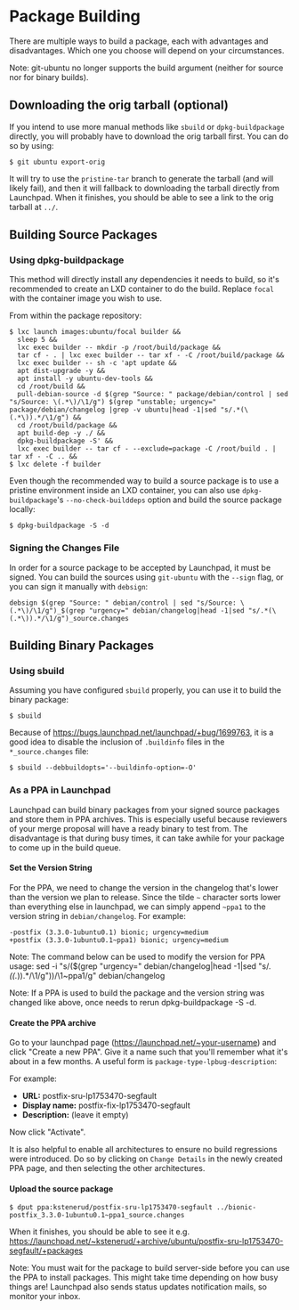 Package Building
================

There are multiple ways to build a package, each with advantages and disadvantages. Which one you choose will depend on your circumstances.

Note: git-ubuntu no longer supports the build argument (neither for source nor for binary builds).


Downloading the orig tarball (optional)
---------------------------------------

If you intend to use more manual methods like `sbuild` or `dpkg-buildpackage` directly, you will probably have to download the orig tarball first.  You can do so by using:

    $ git ubuntu export-orig

It will try to use the `pristine-tar` branch to generate the tarball (and will likely fail), and then it will fallback to downloading the tarball directly from Launchpad.  When it finishes, you should be able to see a link to the orig tarball at `../`.

Building Source Packages
------------------------

### Using dpkg-buildpackage

This method will directly install any dependencies it needs to build, so it's recommended to create an LXD container to do the build. Replace `focal` with the container image you wish to use.

From within the package repository:

    $ lxc launch images:ubuntu/focal builder &&
      sleep 5 &&
      lxc exec builder -- mkdir -p /root/build/package &&
      tar cf - . | lxc exec builder -- tar xf - -C /root/build/package &&
      lxc exec builder -- sh -c 'apt update &&
      apt dist-upgrade -y &&
      apt install -y ubuntu-dev-tools &&
      cd /root/build &&
      pull-debian-source -d $(grep "Source: " package/debian/control | sed "s/Source: \(.*\)/\1/g") $(grep "unstable; urgency=" package/debian/changelog |grep -v ubuntu|head -1|sed "s/.*(\(.*\)).*/\1/g") &&
      cd /root/build/package &&
      apt build-dep -y ./ &&
      dpkg-buildpackage -S' &&
      lxc exec builder -- tar cf - --exclude=package -C /root/build . | tar xf - -C .. &&
    $ lxc delete -f builder

Even though the recommended way to build a source package is to use a pristine environment inside an LXD container, you can also use `dpkg-buildpackage`'s `--no-check-builddeps` option and build the source package locally:

    $ dpkg-buildpackage -S -d


### Signing the Changes File

In order for a source package to be accepted by Launchpad, it must be signed. You can build the sources using `git-ubuntu` with the `--sign` flag, or you can sign it manually with `debsign`:

    debsign $(grep "Source: " debian/control | sed "s/Source: \(.*\)/\1/g")_$(grep "urgency=" debian/changelog|head -1|sed "s/.*(\(.*\)).*/\1/g")_source.changes



Building Binary Packages
------------------------

### Using sbuild

Assuming you have configured `sbuild` properly, you can use it to build the binary package:

    $ sbuild

Because of https://bugs.launchpad.net/launchpad/+bug/1699763, it is a good idea to disable the inclusion of `.buildinfo` files in the `*_source.changes` file:

    $ sbuild --debbuildopts='--buildinfo-option=-O'


### As a PPA in Launchpad

Launchpad can build binary packages from your signed source packages and store them in PPA archives. This is especially useful because reviewers of your merge proposal will have a ready binary to test from. The disadvantage is that during busy times, it can take awhile for your package to come up in the build queue.


#### Set the Version String

For the PPA, we need to change the version in the changelog that's lower than the version we plan to release. Since the tilde `~` character sorts lower than everything else in launchpad, we can simply append `~ppa1` to the version string in `debian/changelog`. For example:

    -postfix (3.3.0-1ubuntu0.1) bionic; urgency=medium
    +postfix (3.3.0-1ubuntu0.1~ppa1) bionic; urgency=medium

Note: The command below can be used to modify the version for PPA usage:
sed -i "s/\($(grep "urgency=" debian/changelog|head -1|sed "s/.*(\(.*\)).*/\1/g")\)/\1~ppa1/g" debian/changelog 

Note: If a PPA is used to build the package and the version string was changed like above, once needs to rerun dpkg-buildpackage -S -d.

#### Create the PPA archive

Go to your launchpad page (https://launchpad.net/~your-username) and click "Create a new PPA". Give it a name such that you'll remember what it's about in a few months. A useful form is `package-type-lpbug-description`:

For example:

 * **URL:** postfix-sru-lp1753470-segfault
 * **Display name:** postfix-fix-lp1753470-segfault
 * **Description:** (leave it empty)

Now click "Activate".

It is also helpful to enable all architectures to ensure no build regressions were introduced. Do so by clicking on `Change Details` in the newly created PPA page, and then selecting the other architectures.

#### Upload the source package

    $ dput ppa:kstenerud/postfix-sru-lp1753470-segfault ../bionic-postfix_3.3.0-1ubuntu0.1~ppa1_source.changes

When it finishes, you should be able to see it e.g. https://launchpad.net/~kstenerud/+archive/ubuntu/postfix-sru-lp1753470-segfault/+packages

Note: You must wait for the package to build server-side before you can use the PPA to install packages. This might take time depending on how busy things are!
Launchpad also sends status updates notification mails, so monitor your inbox.
